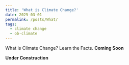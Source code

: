 ```yaml
---
title: 'What is Climate Change?'
date: 2025-03-01
permalink: /posts/What/
tags:
  - climate change
  - ob-climate
---
```


What is Climate Change? Learn the Facts.
**Coming Soon**

**Under Construction**

